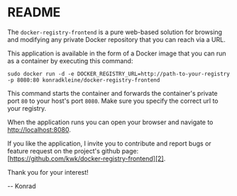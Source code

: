 README
======

The `docker-registry-frontend` is a pure web-based solution for browsing and modifying any private Docker repository that you can reach via a URL.

This application is available in the form of a Docker image that you can run as a container by executing this command:

    sudo docker run -d -e DOCKER_REGISTRY_URL=http://path-to-your-registry -p 8080:80 konradkleine/docker-registry-frontend

This command starts the container and forwards the container's private port `80` to your host's port `8080`. Make sure you specify the correct url to your registry.

When the application runs you can open your browser and navigate to [http://localhost:8080][1].

If you like the application, I invite you to contribute and report bugs or feature request on the project's github page: [https://github.com/kwk/docker-registry-frontend][2].

Thank you for your interest!

 -- Konrad


  [1]: http://localhost:8080
  [2]: http://%20https://github.com/kwk/docker-registry-frontend
